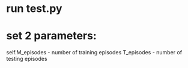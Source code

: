 # run test.py
# set 2 parameters: 
 self.M_episodes - number of training episodes
 T_episodes - number of testing episodes
